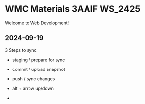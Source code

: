 # WMC Materials 3AAIF WS_2425

Welcome to Web Development!

## 2024-09-19
 3 Steps to sync

 - staging  / prepare for sync
 - commit   / upload snapshot
 - push     / sync changes

 - alt + arrow up/down

 - 